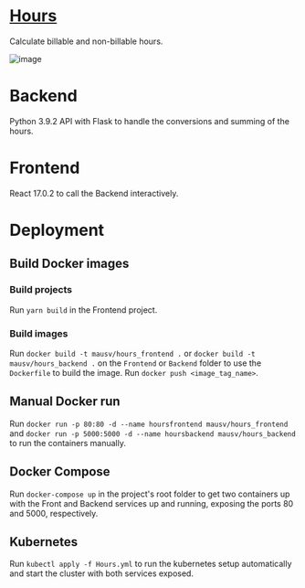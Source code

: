 # [Hours](http://hours.mausv.com/)
Calculate billable and non-billable hours.

![image](https://user-images.githubusercontent.com/10158269/130005875-d8257a61-1c6b-4cce-b213-9f8748ff4353.png)

# Backend
Python 3.9.2 API with Flask to handle the conversions and summing of the hours.

# Frontend
React 17.0.2 to call the Backend interactively.

# Deployment
## Build Docker images
### Build projects
Run `yarn build` in the Frontend project.
### Build images
Run `docker build -t mausv/hours_frontend .` or `docker build -t mausv/hours_backend .` on the `Frontend` or `Backend` folder to use the `Dockerfile` to build the image.
Run `docker push <image_tag_name>`.

## Manual Docker run
Run `docker run -p 80:80 -d --name hoursfrontend mausv/hours_frontend` and `docker run -p 5000:5000 -d --name hoursbackend mausv/hours_backend` to run the containers manually.

## Docker Compose
Run `docker-compose up` in the project's root folder to get two containers up with the Front and Backend services up and running, exposing the ports 80 and 5000, respectively.

## Kubernetes
Run `kubectl apply -f Hours.yml` to run the kubernetes setup automatically and start the cluster with both services exposed.
